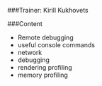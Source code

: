 ###Trainer: Kirill Kukhovets

###Content
- Remote debugging
- useful console commands
- network
- debugging
- rendering profiling
- memory profiling